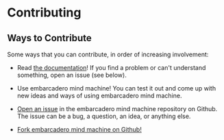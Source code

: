 # Contributing

## Ways to Contribute

Some ways that you can contribute, in order of increasing involvement:

* Read [the documentation](https://pages.charlesreid1.com/embarcadero-mind-machine)!
  If you find a problem or can't understand something, open an issue (see below).

* Use embarcadero mind machine! You can test it out and come up with new ideas
  and ways of using embarcadero mind machine.

* [Open an issue](https://github.com/rainbow-mind-machine/embarcadero-mind-machine/issues/new)
  in the embarcadero mind machine repository on Github. The issue can be a bug,
  a question, an idea, or anything else.

* [Fork embarcadero mind machine on
  Github!](htts://github.com/rainbow-mind-machine/embarcadero-mind-machine)

